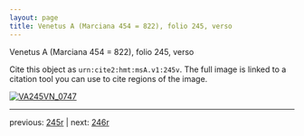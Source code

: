 ```yaml
---
layout: page
title: Venetus A (Marciana 454 = 822), folio 245, verso
---
```


Venetus A (Marciana 454 = 822), folio 245, verso

Cite this object as `urn:cite2:hmt:msA.v1:245v`.  The full image is linked to a citation tool you can use to cite regions of the image.

[![VA245VN_0747](http://www.homermultitext.org/iipsrv?IIIF=/project/homer/pyramidal/deepzoom/hmt/vaimg/2017a/VA245VN_0747.tif/full/800,/0/default.jpg)](http://www.homermultitext.org/ict2/?urn=urn:cite2:hmt:vaimg.2017a:VA245VN_0747) 

---

previous:  [245r](../245r/) | next: [246r](../246r/)